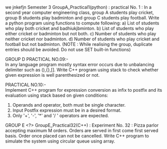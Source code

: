 we jnkefjn
Semester 3
GroupA_Practical1(python) : practical No. 1 : 
In a second year computer engineering class, group A students play cricket, group B students play badminton and group C students play football. Write a python program using functions to compute following: a) List of students who play both cricket and badhiukjbminton. b) List of students who play either cricket or badminton but not both. c) Number of students who play neither cricket nor badminton. d) Number of students who play cricket and football but not badminton. (NOTE : While realising the group, duplicate entries should be avoided. Do not use SET built-in functions)


GROUP D 
PRACTICAL NO.09:-	
In any language program mostly syntax error occurs due to unbalancing delimiter such as (),{},[]. Write C++ program using stack to check whether given expression is well
parenthesized or not.

PRACTICAL NO.10:-	
Implement C++ program for expression conversion as infix to postfix and its evaluation using stack based on given conditions:
1.	Operands and operator, both must be single character.
2.	Input Postfix expression must be in a desired format.
3.	Only '+', '-', '*' and '/ ' operators are expected.	


GROUP E <?>
GroupE_Practical32(C++) : Experiment No. 32 : Pizza parlor accepting maximum M orders. Orders are served in first come first served basis. Order once placed can not be cancelled. Write C++ program to simulate the system using circular queue using array.
